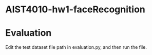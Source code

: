 # AIST4010-hw1-faceRecognition

# Evaluation
Edit the test dataset file path in evaluation.py, and then run the file.
